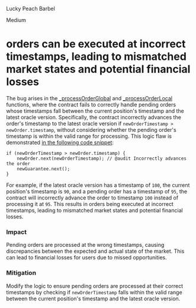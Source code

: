 Lucky Peach Barbel

Medium

# orders can be executed at incorrect timestamps, leading to mismatched market states and potential financial losses

The bug arises in the [_processOrderGlobal](https://github.com/sherlock-audit/2025-01-perennial-v2-4-update/blob/main/perennial-v2/packages/core/contracts/Market.sol#L860-L899) and [_processOrderLocal](https://github.com/sherlock-audit/2025-01-perennial-v2-4-update/blob/main/perennial-v2/packages/core/contracts/Market.sol#L905-L946) functions, where the contract fails to correctly handle pending orders whose timestamps fall between the current position's timestamp and the latest oracle version. Specifically, the contract incorrectly advances the order's timestamp to the latest oracle version if `newOrderTimestamp > newOrder.timestamp`, without considering whether the pending order's timestamp is within the valid range for processing. This logic flaw is demonstrated [in the following code snippet](https://github.com/sherlock-audit/2025-01-perennial-v2-4-update/blob/main/perennial-v2/packages/core/contracts/Market.sol#L872-L875):

```solidity
if (newOrderTimestamp > newOrder.timestamp) {
    newOrder.next(newOrderTimestamp); // @audit Incorrectly advances the order
    newGuarantee.next();
}
```

For example, if the latest oracle version has a timestamp of `100`, the current position's timestamp is `90`, and a pending order has a timestamp of `95`, the contract will incorrectly advance the order to timestamp `100` instead of processing it at `95`. This results in orders being executed at incorrect timestamps, leading to mismatched market states and potential financial losses.

### **Impact**
Pending orders are processed at the wrong timestamps, causing discrepancies between the expected and actual state of the market. This can lead to financial losses for users due to missed opportunities.

### **Mitigation**
Modify the logic to ensure pending orders are processed at their correct timestamps by checking if `newOrderTimestamp` falls within the valid range between the current position's timestamp and the latest oracle version.